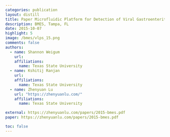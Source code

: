 ```yaml
---
categories: publication
layout: distill
title: Paper Microfluidic Platform for Detection of Viral Gastroenteritis
description: BMES, Tampa, FL
date: 2015-10-07
highlight: 5
image: /bmes/vlps_15.png
comments: false
authors:
  - name: Shannon Weigum
    url:
    affiliations:
      name: Texas State University
  - name: Kshitij Ranjan
    url:
    affiliations:
      name: Texas State University
  - name: Zhenyuan Lu
    url: "https://zhenyuanlu.com/"
    affiliations:
      name: Texas State University

external: https://zhenyuanlu.com/papers/2015-bmes.pdf
paper: https://zhenyuanlu.com/papers/2015-bmes.pdf

toc: false
---
```


